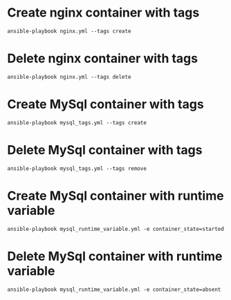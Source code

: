 # Create nginx container with tags
    ansible-playbook nginx.yml --tags create
# Delete nginx container with tags
    ansible-playbook nginx.yml --tags delete
# Create MySql container with tags
    ansible-playbook mysql_tags.yml --tags create
# Delete MySql container with tags
    ansible-playbook mysql_tags.yml --tags remove
# Create MySql container with runtime variable
    ansible-playbook mysql_runtime_variable.yml -e container_state=started
# Delete MySql container with runtime variable
    ansible-playbook mysql_runtime_variable.yml -e container_state=absent
